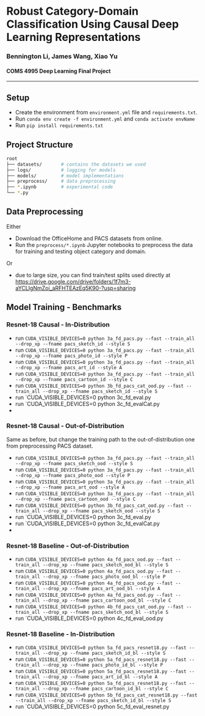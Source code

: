 # Robust Category-Domain Classification Using Causal Deep Learning Representations

### Bennington Li, James Wang, Xiao Yu
#### COMS 4995 Deep Learning Final Project
---
## Setup

* Create the environment from `environment.yml` file and `requirements.txt`. 
* Run `conda env create -f environment.yml` and `conda activate envName`
* Run `pip install requirements.txt`

## Project Structure

```bash
root
├── datasets/ 		# contains the datasets we used
├── logs/ 			# logging for models
├── models/ 		# model implementations
├── preprocess/ 	# data preprocessing
├── *.ipynb 		# experimental code
└── *.py
```

## Data Preprocessing
Either
* Download the OfficeHome and PACS datasets from online.
* Run the `preprocess/*.ipynb` Jupyter notebooks to preprocess the data for training and testing object category and domain. 

Or
- due to large size, you can find train/test splits used directly at https://drive.google.com/drive/folders/1f7m3-aYCLIgNmZoi_aRFHTEAzEq5K90-?usp=sharing


## Model Training - Benchmarks

### Resnet-18 Causal - In-Distribution

 - run `CUDA_VISIBLE_DEVICES=0 python 3a_fd_pacs.py --fast --train_all --drop_xp --fname pacs_sketch_id --style S`
 - run `CUDA_VISIBLE_DEVICES=0 python 3a_fd_pacs.py --fast --train_all --drop_xp --fname pacs_photo_id --style P`
 - run `CUDA_VISIBLE_DEVICES=0 python 3a_fd_pacs.py --fast --train_all --drop_xp --fname pacs_art_id --style A`
 - run `CUDA_VISIBLE_DEVICES=0 python 3a_fd_pacs.py --fast --train_all --drop_xp --fname pacs_cartoon_id --style C`
 - run `CUDA_VISIBLE_DEVICES=0 python 3b_fd_pacs_cat_ood.py --fast --train_all --drop_xp --fname pacs_sketch_id --style S`
 - run `CUDA_VISIBLE_DEVICES=0 python 3c_fd_eval.py
 - run `CUDA_VISIBLE_DEVICES=0 python 3c_fd_evalCat.py
 -
### Resnet-18 Causal - Out-of-Distribution

Same as before, but change the training path to the out-of-distribution one from preprocessing PACS dataset. 

 - run `CUDA_VISIBLE_DEVICES=0 python 3a_fd_pacs.py --fast --train_all --drop_xp --fname pacs_sketch_ood --style S`
 - run `CUDA_VISIBLE_DEVICES=0 python 3a_fd_pacs.py --fast --train_all --drop_xp --fname pacs_photo_ood --style P`
 - run `CUDA_VISIBLE_DEVICES=0 python 3a_fd_pacs.py --fast --train_all --drop_xp --fname pacs_art_ood --style A`
 - run `CUDA_VISIBLE_DEVICES=0 python 3a_fd_pacs.py --fast --train_all --drop_xp --fname pacs_cartoon_ood --style C`
 - run `CUDA_VISIBLE_DEVICES=0 python 3b_fd_pacs_cat_ood.py --fast --train_all --drop_xp --fname pacs_sketch_ood --style S`
 - run `CUDA_VISIBLE_DEVICES=0 python 3c_fd_eval.py
 - run `CUDA_VISIBLE_DEVICES=0 python 3c_fd_evalCat.py
 - 
### Resnet-18 Baseline - Out-of-Distribution

 - run `CUDA_VISIBLE_DEVICES=0 python 4a_fd_pacs_ood.py --fast --train_all --drop_xp --fname pacs_sketch_ood_bl --style S`
 - run `CUDA_VISIBLE_DEVICES=0 python 4a_fd_pacs_ood.py --fast --train_all --drop_xp --fname pacs_photo_ood_bl --style P`
 - run `CUDA_VISIBLE_DEVICES=0 python 4a_fd_pacs_ood.py --fast --train_all --drop_xp --fname pacs_art_ood_bl --style A`
 - run `CUDA_VISIBLE_DEVICES=0 python 4a_fd_pacs_ood.py --fast --train_all --drop_xp --fname pacs_cartoon_ood_bl --style C`
 - run `CUDA_VISIBLE_DEVICES=0 python 4b_fd_pacs_cat_ood.py --fast --train_all --drop_xp --fname pacs_sketch_ood_bl --style S`
 - run `CUDA_VISIBLE_DEVICES=0 python 4c_fd_eval_ood.py 
 
### Resnet-18 Baseline - In-Distribution

 - run `CUDA_VISIBLE_DEVICES=0 python 5a_fd_pacs_resnet18.py --fast --train_all --drop_xp --fname pacs_sketch_id_bl --style S`
 - run `CUDA_VISIBLE_DEVICES=0 python 5a_fd_pacs_resnet18.py --fast --train_all --drop_xp --fname pacs_photo_id_bl --style P`
 - run `CUDA_VISIBLE_DEVICES=0 python 5a_fd_pacs_resnet18.py --fast --train_all --drop_xp --fname pacs_art_id_bl --style A`
 - run `CUDA_VISIBLE_DEVICES=0 python 5a_fd_pacs_resnet18.py --fast --train_all --drop_xp --fname pacs_cartoon_id_bl --style C`
 - run `CUDA_VISIBLE_DEVICES=0 python 5b_fd_pacs_cat_resnet18.py --fast --train_all --drop_xp --fname pacs_sketch_id_bl --style S`
 - run `CUDA_VISIBLE_DEVICES=0 python 5c_fd_eval_resnet.py 
